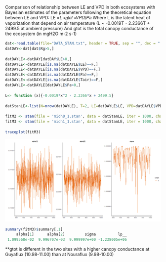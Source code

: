 Comparison of relationship between LE and VPD in both ecosystems with Bayesian estimates of the parameters following the theoretical equation between LE and VPD:
LE =𝐿 ∗𝑔𝑡𝑜𝑡 ∗𝑉𝑃𝐷/𝑃𝑎
Where L is the latent heat of vaporization that depend on air temperature (L ~ -0.0019T - 2.2366T + 2499.5 at ambient pressure)
And gtot is the total canopy conductance of the ecosystem (in mgH2O m-2 s-1)

``` r
dat<-read.table(file="DATA_STAN.txt", header = TRUE, sep = "", dec = ".")
datDAY<-dat[dat$Rg>5,]

datDAYLE<-datDAY[datDAY$LE>0,]
datDAYLE<-datDAYLE[is.na(datDAYLE$LE)==F,]
datDAYLE<-datDAYLE[is.na(datDAYLE$VPD)==F,]
datDAYLE<-datDAYLE[is.na(datDAYLE$Pa)==F,]
datDAYLE<-datDAYLE[is.na(datDAYLE$Tair)==F,]
datDAYLE<-datDAYLE[datDAYLE$Pa>0,]

L<- function (x){-0.0019*x^2 - 2.2366*x + 2499.5}

datStanLE<-list(N=nrow(datDAYLE), T=2, LE=datDAYLE$LE, VPD=datDAYLE$VPD, L=L(datDAYLE$Tair), Pa=datDAYLE$Pa, site=as.numeric(datDAYLE$site))

fitM2 <- stan(file = 'mich0_1.stan', data = datStanLE, iter = 1000, chains = 1)
fitM3 <- stan(file = 'mich1_1.stan', data = datStanLE, iter = 1000, chains = 1)

traceplot(fitM3)

``` 

![](Analyses_files/figure-markdown_github/TraceplotM1_LE-VPD.png)

``` r
summary(fitM3)$summary[,1]
     alpha[1]      alpha[2]         sigma          lp__ 
 1.099568e-02  9.996707e-03  9.999997e+00 -1.238005e+06 
```

**gtot is different in the two sites with a higher canopy conductance at Guyaflux (10.98-11.00) than at Nouraflux (9.98-10.00)
